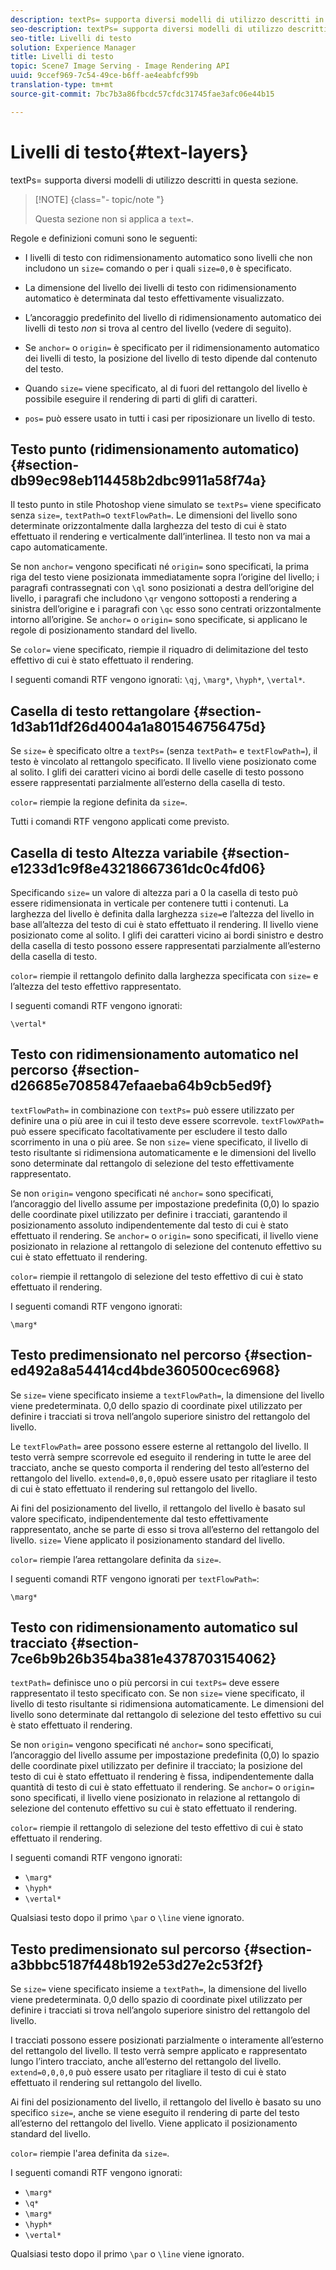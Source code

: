 ```yaml
---
description: textPs= supporta diversi modelli di utilizzo descritti in questa sezione.
seo-description: textPs= supporta diversi modelli di utilizzo descritti in questa sezione.
seo-title: Livelli di testo
solution: Experience Manager
title: Livelli di testo
topic: Scene7 Image Serving - Image Rendering API
uuid: 9ccef969-7c54-49ce-b6ff-ae4eabfcf99b
translation-type: tm+mt
source-git-commit: 7bc7b3a86fbcdc57cfdc31745fae3afc06e44b15

---
```



# Livelli di testo{#text-layers}

textPs= supporta diversi modelli di utilizzo descritti in questa sezione.

>[!NOTE] {class=&quot;- topic/note &quot;}
>
>Questa sezione non si applica a `text=`.

Regole e definizioni comuni sono le seguenti:

* I livelli di testo con ridimensionamento automatico sono livelli che non includono un `size=` comando o per i quali `size=0,0` è specificato.

* La dimensione del livello dei livelli di testo con ridimensionamento automatico è determinata dal testo effettivamente visualizzato.
* L’ancoraggio predefinito del livello di ridimensionamento automatico dei livelli di testo *non* si trova al centro del livello (vedere di seguito).
* Se `anchor=` o `origin=` è specificato per il ridimensionamento automatico dei livelli di testo, la posizione del livello di testo dipende dal contenuto del testo.

* Quando `size=` viene specificato, al di fuori del rettangolo del livello è possibile eseguire il rendering di parti di glifi di caratteri.
* `pos=` può essere usato in tutti i casi per riposizionare un livello di testo.

## Testo punto (ridimensionamento automatico) {#section-db99ec98eb114458b2dbc9911a58f74a}

Il testo punto in stile Photoshop viene simulato se `textPs=` viene specificato senza `size=`, `textPath=`o `textFlowPath=`. Le dimensioni del livello sono determinate orizzontalmente dalla larghezza del testo di cui è stato effettuato il rendering e verticalmente dall’interlinea. Il testo non va mai a capo automaticamente.

Se non `anchor=` vengono specificati né `origin=` sono specificati, la prima riga del testo viene posizionata immediatamente sopra l’origine del livello; i paragrafi contrassegnati con `\ql` sono posizionati a destra dell’origine del livello, i paragrafi che includono `\qr` vengono sottoposti a rendering a sinistra dell’origine e i paragrafi con `\qc` esso sono centrati orizzontalmente intorno all’origine. Se `anchor=` o `origin=` sono specificate, si applicano le regole di posizionamento standard del livello.

Se `color=` viene specificato, riempie il riquadro di delimitazione del testo effettivo di cui è stato effettuato il rendering.

I seguenti comandi RTF vengono ignorati: `\qj`, `\marg*`, `\hyph*`, `\vertal*`.

## Casella di testo rettangolare {#section-1d3ab11df26d4004a1a801546756475d}

Se `size=` è specificato oltre a `textPs=` (senza `textPath=` e `textFlowPath=`), il testo è vincolato al rettangolo specificato. Il livello viene posizionato come al solito. I glifi dei caratteri vicino ai bordi delle caselle di testo possono essere rappresentati parzialmente all’esterno della casella di testo.

`color=` riempie la regione definita da `size=`.

Tutti i comandi RTF vengono applicati come previsto.

## Casella di testo Altezza variabile {#section-e1233d1c9f8e43218667361dc0c4fd06}

Specificando `size=` un valore di altezza pari a 0 la casella di testo può essere ridimensionata in verticale per contenere tutti i contenuti. La larghezza del livello è definita dalla larghezza `size=`e l’altezza del livello in base all’altezza del testo di cui è stato effettuato il rendering. Il livello viene posizionato come al solito. I glifi dei caratteri vicino ai bordi sinistro e destro della casella di testo possono essere rappresentati parzialmente all’esterno della casella di testo.

`color=` riempie il rettangolo definito dalla larghezza specificata con `size=` e l’altezza del testo effettivo rappresentato.

I seguenti comandi RTF vengono ignorati:

`\vertal*`

## Testo con ridimensionamento automatico nel percorso {#section-d26685e7085847efaaeba64b9cb5ed9f}

`textFlowPath=` in combinazione con `textPs=` può essere utilizzato per definire una o più aree in cui il testo deve essere scorrevole. `textFlowXPath=` può essere specificato facoltativamente per escludere il testo dallo scorrimento in una o più aree. Se non `size=` viene specificato, il livello di testo risultante si ridimensiona automaticamente e le dimensioni del livello sono determinate dal rettangolo di selezione del testo effettivamente rappresentato.

Se non `origin=` vengono specificati né `anchor=` sono specificati, l’ancoraggio del livello assume per impostazione predefinita (0,0) lo spazio delle coordinate pixel utilizzato per definire i tracciati, garantendo il posizionamento assoluto indipendentemente dal testo di cui è stato effettuato il rendering. Se `anchor=` o `origin=` sono specificati, il livello viene posizionato in relazione al rettangolo di selezione del contenuto effettivo su cui è stato effettuato il rendering.

`color=` riempie il rettangolo di selezione del testo effettivo di cui è stato effettuato il rendering.

I seguenti comandi RTF vengono ignorati:

`\marg*`

## Testo predimensionato nel percorso {#section-ed492a8a54414cd4bde360500cec6968}

Se `size=` viene specificato insieme a `textFlowPath=`, la dimensione del livello viene predeterminata. 0,0 dello spazio di coordinate pixel utilizzato per definire i tracciati si trova nell’angolo superiore sinistro del rettangolo del livello.

Le `textFlowPath=` aree possono essere esterne al rettangolo del livello. Il testo verrà sempre scorrevole ed eseguito il rendering in tutte le aree del tracciato, anche se questo comporta il rendering del testo all’esterno del rettangolo del livello. `extend=0,0,0,0`può essere usato per ritagliare il testo di cui è stato effettuato il rendering sul rettangolo del livello.

Ai fini del posizionamento del livello, il rettangolo del livello è basato sul valore specificato, indipendentemente dal testo effettivamente rappresentato, anche se parte di esso si trova all’esterno del rettangolo del livello. `size=` Viene applicato il posizionamento standard del livello.

`color=` riempie l’area rettangolare definita da `size=`.

I seguenti comandi RTF vengono ignorati per `textFlowPath=`:

`\marg*`

## Testo con ridimensionamento automatico sul tracciato {#section-7ce6b9b26b354ba381e4378703154062}

`textPath=` definisce uno o più percorsi in cui `textPs=` deve essere rappresentato il testo specificato con. Se non `size=` viene specificato, il livello di testo risultante si ridimensiona automaticamente. Le dimensioni del livello sono determinate dal rettangolo di selezione del testo effettivo su cui è stato effettuato il rendering.

Se non `origin=` vengono specificati né `anchor=` sono specificati, l’ancoraggio del livello assume per impostazione predefinita (0,0) lo spazio delle coordinate pixel utilizzato per definire il tracciato; la posizione del testo di cui è stato effettuato il rendering è fissa, indipendentemente dalla quantità di testo di cui è stato effettuato il rendering. Se `anchor=` o `origin=` sono specificati, il livello viene posizionato in relazione al rettangolo di selezione del contenuto effettivo su cui è stato effettuato il rendering.

`color=` riempie il rettangolo di selezione del testo effettivo di cui è stato effettuato il rendering.

I seguenti comandi RTF vengono ignorati:

* `\marg*`
* `\hyph*`
* `\vertal*`

Qualsiasi testo dopo il primo `\par` o `\line` viene ignorato.

## Testo predimensionato sul percorso {#section-a3bbbc5187f448b192e53d27e2c53f2f}

Se `size=` viene specificato insieme a `textPath=`, la dimensione del livello viene predeterminata. 0,0 dello spazio di coordinate pixel utilizzato per definire i tracciati si trova nell’angolo superiore sinistro del rettangolo del livello.

I tracciati possono essere posizionati parzialmente o interamente all’esterno del rettangolo del livello. Il testo verrà sempre applicato e rappresentato lungo l’intero tracciato, anche all’esterno del rettangolo del livello. `extend=0,0,0,0` può essere usato per ritagliare il testo di cui è stato effettuato il rendering sul rettangolo del livello.

Ai fini del posizionamento del livello, il rettangolo del livello è basato su uno specifico `size=`, anche se viene eseguito il rendering di parte del testo all’esterno del rettangolo del livello. Viene applicato il posizionamento standard del livello.

`color=` riempie l&#39;area definita da `size=`.

I seguenti comandi RTF vengono ignorati:

* `\marg*`
* `\q*`
* `\marg*`
* `\hyph*`
* `\vertal*`

Qualsiasi testo dopo il primo `\par` o `\line` viene ignorato.
